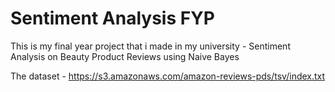 # Sentiment Analysis FYP
 This is my final year project that i made in my university - Sentiment Analysis on Beauty Product Reviews using Naive Bayes
 
 The dataset - https://s3.amazonaws.com/amazon-reviews-pds/tsv/index.txt
 
